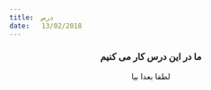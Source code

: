 ```yaml
---
title:  درس
date:   13/02/2018
---
```


### <center>ما در این درس کار می کنیم</center>
<center>لطفا بعدا بیا</center>